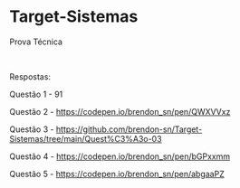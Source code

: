 # Target-Sistemas
Prova Técnica

<br>

Respostas: 

Questão 1 - 91

Questão 2 - https://codepen.io/brendon_sn/pen/QWXVVxz

Questão 3 - https://github.com/brendon-sn/Target-Sistemas/tree/main/Quest%C3%A3o-03

Questão 4 - https://codepen.io/brendon_sn/pen/bGPxxmm

Questão 5 - https://codepen.io/brendon_sn/pen/abgaaPZ 
